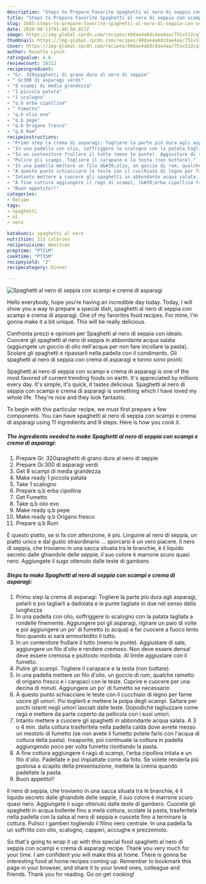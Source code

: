 ```yaml
---
description: "Steps to Prepare Favorite Spaghetti al nero di seppia con scampi e crema di asparagi"
title: "Steps to Prepare Favorite Spaghetti al nero di seppia con scampi e crema di asparagi"
slug: 1685-steps-to-prepare-favorite-spaghetti-al-nero-di-seppia-con-scampi-e-crema-di-asparagi
date: 2020-08-13T01:48:58.817Z
image: https://img-global.cpcdn.com/recipes/40dae4a6dcdae4aa/751x532cq70/spaghetti-al-nero-di-seppia-con-scampi-e-crema-di-asparagi-recipe-main-photo.jpg
thumbnail: https://img-global.cpcdn.com/recipes/40dae4a6dcdae4aa/751x532cq70/spaghetti-al-nero-di-seppia-con-scampi-e-crema-di-asparagi-recipe-main-photo.jpg
cover: https://img-global.cpcdn.com/recipes/40dae4a6dcdae4aa/751x532cq70/spaghetti-al-nero-di-seppia-con-scampi-e-crema-di-asparagi-recipe-main-photo.jpg
author: Rosetta Lynch
ratingvalue: 4.6
reviewcount: 10312
recipeingredient:
- "Gr. 320spaghetti di grano duro al nero di seppie"
- " Gr300 di asparagi verdi"
- "8 scampi di media grandezza"
- "1 piccola patata"
- "1 scalogno"
- "q.b erba cipollina"
- " Fumetto"
- "q.b olio evo"
- "q.b pepe"
- "q.b Origano fresco"
- "q.b Rum"
recipeinstructions:
- "Primo step la crema di asparagi: Togliere la parte più dura agli asparagi, pelarli e poi tagliarli a dadolata e le punte tagliate in due nel senso della lunghezza"
- "In una padella con olio, soffriggere lo scalogno con la patata tagliata a rondelle finemente. Aggiungere poi gli asparagi, rigirare un paio di volte e poi aggiungere un po&#39; di fumetto (o acqua) e far cuocere a fuoco lento fino quando si sarà ammorbidito il tutto."
- "In un contenitore frullare il tutto (meno le punte). Aggiustare di sale, aggiungere un filo d&#39;olio e rendere cremoso. Non deve essere densa! deve essere cremosa e piuttosto morbida. Al limite aggiustare con il fumetto."
- "Pulire gli scampi. Togliere il carapace e la testa (non buttare)."
- "In una padella mettere un filo d&#39;olio, un goccio di rum, qualche rametto di origano fresco e i carapaci con le teste. Coprire e cuocere per una decina di minuti. Aggiungere un po&#39; di fumetto se necessario"
- "A questo punto schiacciare le teste con il cucchiaio di legno per farne uscire gli umori. Poi toglierli e mettere la polpa degli scampi. Saltare per pochi istanti negli umori lasciati dalle teste. Dopodiché tagliuzzare come ragù e mettere da parte coperto da pellicola con i suoi umori."
- "Intanto mettere a cuocere gli spaghetti in abbondante acqua salata. A 3 o 4 min. dalla cottura trasferitela nella padella calda dove avrete messo un mestolo di fumetto (se non avete il fumetto potete farlo con l&#39;acqua di cottura della pasta). Insaporite, poi continuate la cottura in padella aggiungendo poco per volta fumetto risottando la pasta."
- "A fine cottura aggiungere il ragù di scampi, l&#39;erba cipollina tritata e un filo d&#39;olio. Padellate e poi impiattate come da foto. Se volete renderla più gustosa a scapito della presentazione, mettete la crema quando padellate la pasta."
- "Buon appetito!!"
categories:
- Recipe
tags:
- spaghetti
- al
- nero

katakunci: spaghetti al nero 
nutrition: 213 calories
recipecuisine: American
preptime: "PT21M"
cooktime: "PT35M"
recipeyield: "2"
recipecategory: Dinner

---
```



![Spaghetti al nero di seppia con scampi e crema di asparagi](https://img-global.cpcdn.com/recipes/40dae4a6dcdae4aa/751x532cq70/spaghetti-al-nero-di-seppia-con-scampi-e-crema-di-asparagi-recipe-main-photo.jpg)

Hello everybody, hope you're having an incredible day today. Today, I will show you a way to prepare a special dish, spaghetti al nero di seppia con scampi e crema di asparagi. One of my favorites food recipes. For mine, I'm gonna make it a bit unique. This will be really delicious.

Confronta prezzi e opinioni per Spaghetti al nero di seppia con idealo. Cuocere gli spaghetti al nero di seppia in abbondante acqua salata (aggiungete un goccio di olio nell&#39;acqua per non fare incollare la pasta). Scolare gli spaghetti e ripassarli nella padella con il condimento. Gli spaghetti al nero di seppia con crema di asparagi e tonno sono pronti.

Spaghetti al nero di seppia con scampi e crema di asparagi is one of the most favored of current trending foods on earth. It's appreciated by millions every day. It's simple, it's quick, it tastes delicious. Spaghetti al nero di seppia con scampi e crema di asparagi is something which I have loved my whole life. They're nice and they look fantastic.


To begin with this particular recipe, we must first prepare a few components. You can have spaghetti al nero di seppia con scampi e crema di asparagi using 11 ingredients and 9 steps. Here is how you cook it.

<!--inarticleads1-->

##### The ingredients needed to make Spaghetti al nero di seppia con scampi e crema di asparagi:

1. Prepare Gr. 320spaghetti di grano duro al nero di seppie
1. Prepare  Gr.300 di asparagi verdi
1. Get 8 scampi di media grandezza
1. Make ready 1 piccola patata
1. Take 1 scalogno
1. Prepare q.b erba cipollina
1. Get  Fumetto
1. Take q.b olio evo
1. Make ready q.b pepe
1. Make ready q.b Origano fresco
1. Prepare q.b Rum


E questo piatto, se si fa con attenzione, è più. Linguine al nero di seppia, un piatto unico e dal gusto straordinario … sporcarsi è un vero piacere. Il nero di seppia, che troviamo in una sacca situata tra le branchie, è il liquido secreto dalle ghiandole delle seppie, il suo colore è marrone scuro quasi nero. Aggiungete il sugo ottenuto dalle teste di gambero. 

<!--inarticleads2-->

##### Steps to make Spaghetti al nero di seppia con scampi e crema di asparagi:

1. Primo step la crema di asparagi: Togliere la parte più dura agli asparagi, pelarli e poi tagliarli a dadolata e le punte tagliate in due nel senso della lunghezza
1. In una padella con olio, soffriggere lo scalogno con la patata tagliata a rondelle finemente. Aggiungere poi gli asparagi, rigirare un paio di volte e poi aggiungere un po&#39; di fumetto (o acqua) e far cuocere a fuoco lento fino quando si sarà ammorbidito il tutto.
1. In un contenitore frullare il tutto (meno le punte). Aggiustare di sale, aggiungere un filo d&#39;olio e rendere cremoso. Non deve essere densa! deve essere cremosa e piuttosto morbida. Al limite aggiustare con il fumetto.
1. Pulire gli scampi. Togliere il carapace e la testa (non buttare).
1. In una padella mettere un filo d&#39;olio, un goccio di rum, qualche rametto di origano fresco e i carapaci con le teste. Coprire e cuocere per una decina di minuti. Aggiungere un po&#39; di fumetto se necessario
1. A questo punto schiacciare le teste con il cucchiaio di legno per farne uscire gli umori. Poi toglierli e mettere la polpa degli scampi. Saltare per pochi istanti negli umori lasciati dalle teste. Dopodiché tagliuzzare come ragù e mettere da parte coperto da pellicola con i suoi umori.
1. Intanto mettere a cuocere gli spaghetti in abbondante acqua salata. A 3 o 4 min. dalla cottura trasferitela nella padella calda dove avrete messo un mestolo di fumetto (se non avete il fumetto potete farlo con l&#39;acqua di cottura della pasta). Insaporite, poi continuate la cottura in padella aggiungendo poco per volta fumetto risottando la pasta.
1. A fine cottura aggiungere il ragù di scampi, l&#39;erba cipollina tritata e un filo d&#39;olio. Padellate e poi impiattate come da foto. Se volete renderla più gustosa a scapito della presentazione, mettete la crema quando padellate la pasta.
1. Buon appetito!!


Il nero di seppia, che troviamo in una sacca situata tra le branchie, è il liquido secreto dalle ghiandole delle seppie, il suo colore è marrone scuro quasi nero. Aggiungete il sugo ottenuto dalle teste di gambero. Cuocete gli spaghetti in acqua bollente fino a metà cottura, scolate la pasta, trasferitela nella padella con la salsa al nero di seppia e cuocete fino a terminare la cottura. Pulisci i gamberi togliendo il filino nero centrale. In una padella fa un soffritto con olio, scalogno, capperi, acciughe e prezzemolo. 

So that's going to wrap it up with this special food spaghetti al nero di seppia con scampi e crema di asparagi recipe. Thank you very much for your time. I am confident you will make this at home. There is gonna be interesting food at home recipes coming up. Remember to bookmark this page in your browser, and share it to your loved ones, colleague and friends. Thank you for reading. Go on get cooking!
